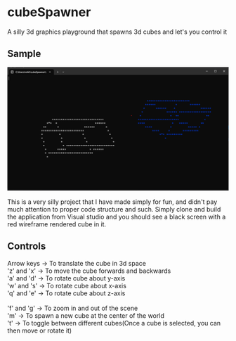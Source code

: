 # cubeSpawner
A silly 3d graphics playground that spawns 3d cubes and let's you control it 

## Sample
<img src="https://github.com/RohitRTdev/cubeSpawner/blob/origin/sample.png">

This is a very silly project that I have made simply for fun, and didn't pay much attention to proper code structure and such.
Simply clone and build the application from Visual studio and you should see a black screen with a red wireframe rendered cube in it.

## Controls
Arrow keys -> To translate the cube in 3d space<br>
'z' and 'x' -> To move the cube forwards and backwards<br>
'a' and 'd' -> To rotate cube about y-axis<br>
'w' and 's' -> To rotate cube about x-axis<br>
'q' and 'e' -> To rotate cube about z-axis<br>
<br>
'f' and 'g' -> To zoom in and out of the scene<br>
'm' -> To spawn a new cube at the center of the world<br>
't' -> To toggle between different cubes(Once a cube is selected, you can then move or rotate it)

